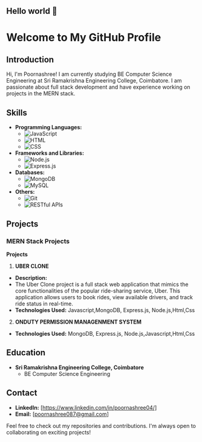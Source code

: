 ## Hello world 👋

# Welcome to My GitHub Profile

## Introduction
Hi, I'm Poornashree! I am currently studying BE Computer Science Engineering at Sri Ramakrishna Engineering College, Coimbatore. I am passionate about full stack development and have experience working on projects in the MERN stack.

## Skills
- **Programming Languages:**
  - ![JavaScript](https://img.shields.io/badge/-JavaScript-yellow?style=flat-square&logo=javascript)
  - ![HTML](https://img.shields.io/badge/-HTML5-E34F26?style=flat-square&logo=html5&logoColor=white)
  - ![CSS](https://img.shields.io/badge/-CSS3-1572B6?style=flat-square&logo=css3)
- **Frameworks and Libraries:**
  - ![Node.js](https://img.shields.io/badge/-Node.js-339933?style=flat-square&logo=node.js&logoColor=white)
  - ![Express.js](https://img.shields.io/badge/-Express.js-000000?style=flat-square&logo=express&logoColor=white)
- **Databases:**
  - ![MongoDB](https://img.shields.io/badge/-MongoDB-47A248?style=flat-square&logo=mongodb&logoColor=white)
  - ![MySQL](https://img.shields.io/badge/-MySQL-4479A1?style=flat-square&logo=mysql&logoColor=white)
- **Others:**
  - ![Git](https://img.shields.io/badge/-Git-F05032?style=flat-square&logo=git&logoColor=white)
  - ![RESTful APIs](https://img.shields.io/badge/-RESTful_APIs-005571?style=flat-square&logo=rest)

## Projects
### MERN Stack Projects
 **Projects**
 1. **UBER CLONE**
   - **Description:**
   - The Uber Clone project is a full stack web application that mimics the core functionalities of the popular ride-sharing service, Uber. This application allows users to book rides, view available drivers, and track ride status in real-time. 
   - **Technologies Used:** Javascript,MongoDB, Express.js, Node.js,Html,Css
 
   2. **ONDUTY PERMISSION MANAGENMENT SYSTEM**
      
   - **Technologies Used:** MongoDB, Express.js, Node.js,Javascript,Html,Css


## Education
- **Sri Ramakrishna Engineering College, Coimbatore**
  - BE Computer Science Engineering

## Contact
- **LinkedIn:** [https://www.linkedin.com/in/poornashree04/]
- **Email:** [poornashree087@gmail.com]

Feel free to check out my repositories and contributions. I'm always open to collaborating on exciting projects!
